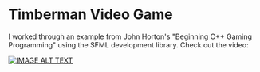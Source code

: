 # Timberman Video Game

I worked through an example from John Horton's "Beginning C++ Gaming Programming" using the SFML development library. Check out the video:

[![IMAGE ALT TEXT](http://img.youtube.com/vi/ygV8ztL3GtE/0.jpg)](http://www.youtube.com/watch?v=ygV8ztL3GtE "Timberman C++ Project")
